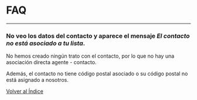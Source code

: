 # FAQ

---

### No veo los datos del contacto y aparece el mensaje _El contacto no está asociado a tu lista_.

No hemos creado ningún trato con el contacto, por lo que no hay una asociación directa agente - contacto.

Además, el contacto no tiene código postal asociado o su código postal no está asignado a nosotros.


[Volver al Índice](./index.md)